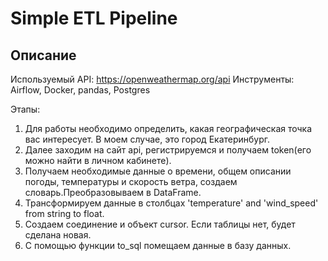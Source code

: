 # Simple ETL Pipeline

## Описание

Используемый API: https://openweathermap.org/api
Инструменты: Airflow, Docker, pandas, Postgres


Этапы:
1. Для работы необходимо определить, какая географическая точка вас интересует. В моем случае, это город Екатеринбург.
2. Далее заходим на сайт api, регистрируемся и получаем token(его можно найти в личном кабинете). 
3. Получаем необходимые данные о времени, общем описании погоды, температуры и скорость ветра, создаем словарь.Преобразовываем в DataFrame.
4. Трансформируем данные в столбцах 'temperature' and 'wind_speed' from string to float.
5. Создаем соединение и объект cursor. Если таблицы нет, будет сделана новая. 
6. С помощью функции to_sql помещаем данные в базу данных.



